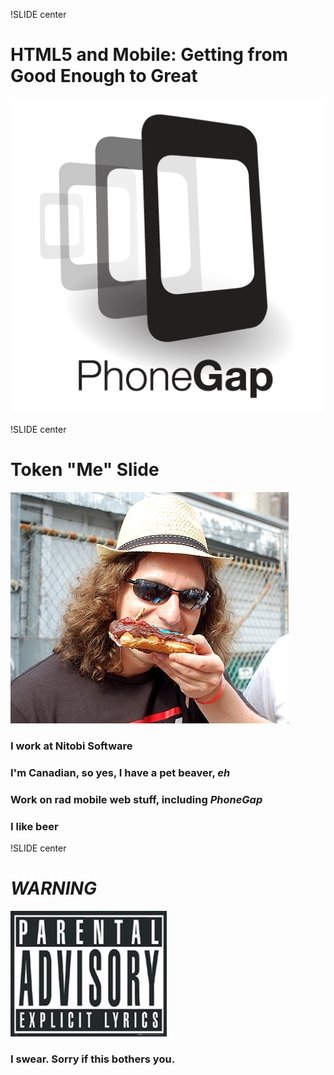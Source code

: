 !SLIDE center

# HTML5 and Mobile: Getting from Good Enough to Great

![PhoneGap!](../img/Logo.png)

!SLIDE center

# Token "Me" Slide

![me](../img/me.png)

### I work at Nitobi Software
### I'm Canadian, so yes, I have a pet beaver, _eh_
### Work on rad mobile web stuff, including _PhoneGap_
### I like beer

!SLIDE center

# _WARNING_

![swear](../img/explicitlyrics.jpg)

### I swear. Sorry if this bothers you.
